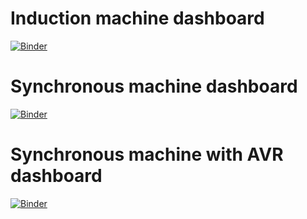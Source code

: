 # Induction machine dashboard

[![Binder](https://mybinder.org/badge_logo.svg)](https://mybinder.org/v2/gh/jmmauricio/e-dashboards/master?urlpath=voila%2Frender%2Fdashm_im.ipynb)


# Synchronous machine dashboard

[![Binder](https://mybinder.org/badge_logo.svg)](https://mybinder.org/v2/gh/jmmauricio/e-dashboards/master?urlpath=voila%2Frender%2Fsmib_milano_ex8p1_4ord_dashb.ipynb)


# Synchronous machine with AVR dashboard

[![Binder](https://mybinder.org/badge_logo.svg)](https://mybinder.org/v2/gh/jmmauricio/e-dashboards/master?urlpath=voila%2Frender%2Fsmib_milano_ex8p1_4ord_avr_dashb.ipynb)